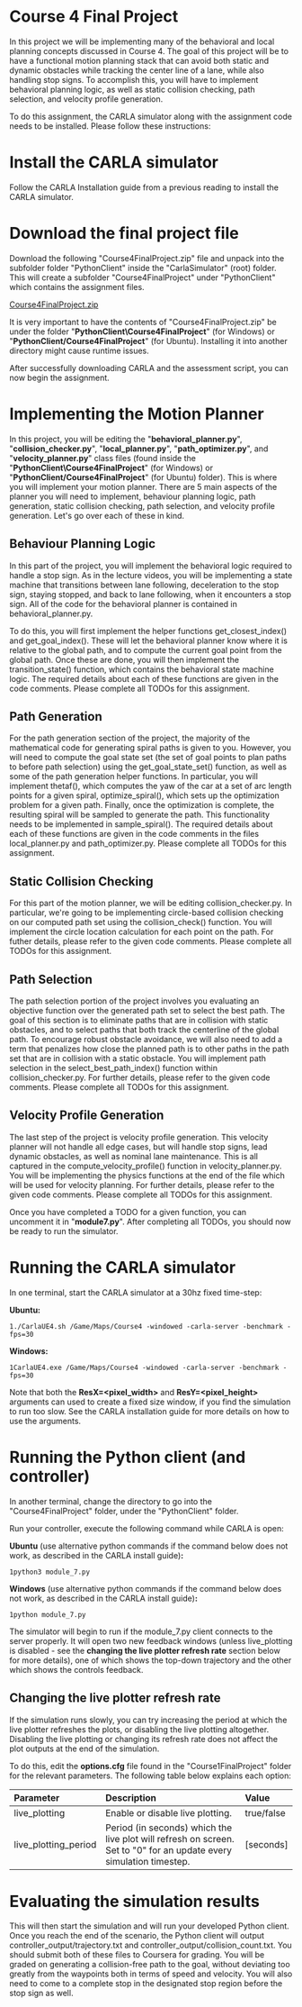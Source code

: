 # Course 4 Final Project

In this project we will be implementing many of the behavioral and local planning concepts discussed in Course 4. The goal of this project will be to have a functional motion planning stack that can avoid both static and dynamic obstacles while tracking the center line of a lane, while also handling stop signs. To accomplish this, you will have to implement behavioral planning logic, as well as static collision checking, path selection, and velocity profile generation.

To do this assignment, the CARLA simulator along with the assignment code needs to be installed. Please follow these instructions:

# Install the CARLA simulator

Follow the CARLA Installation guide from a previous reading to install the CARLA simulator.

# Download the final project file

Download the following "Course4FinalProject.zip" file and unpack into the subfolder folder "PythonClient" inside the "CarlaSimulator" (root) folder. This will create a subfolder "Course4FinalProject" under "PythonClient" which contains the assignment files.

[Course4FinalProject.zip](https://d3c33hcgiwev3.cloudfront.net/vI0lpI0fEem-xg4p7cmXwA_e77ed940c64e410dbb04a66a123836d7_Course4FinalProject.zip?Expires=1565913600&Signature=bEWFJQ9XCgJnuWoLeDwH2AHZ5x4CVAjjTdHbIF-eaN6cLXVIPQOLdFkC67WfJmO6UmXtpiCISig2kYVnm2VsvA04slE1ca0Y3M6ERYxxlp1yzHwH4S~qTE3RqDOxIuuqGpqNzkatu34qb29sVKYCRErNyQVRwAcMnmGALWhdh1E_&Key-Pair-Id=APKAJLTNE6QMUY6HBC5A)

It is very important to have the contents of "Course4FinalProject.zip" be under the folder "**PythonClient\Course4FinalProject**" (for Windows) or "**PythonClient/Course4FinalProject**" (for Ubuntu). Installing it into another directory might cause runtime issues.

After successfully downloading CARLA and the assessment script, you can now begin the assignment.

# Implementing the Motion Planner

In this project, you will be editing the "**behavioral_planner.py**", "**collision_checker.py**", "**local_planner.py**", "**path_optimizer.py**", and "**velocity_planner.py**" class files (found inside the "**PythonClient\Course4FinalProject**" (for Windows) or "**PythonClient/Course4FinalProject**" (for Ubuntu) folder). This is where you will implement your motion planner. There are 5 main aspects of the planner you will need to implement, behaviour planning logic, path generation, static collision checking, path selection, and velocity profile generation. Let's go over each of these in kind.

## Behaviour Planning Logic

In this part of the project, you will implement the behavioral logic required to handle a stop sign. As in the lecture videos, you will be implementing a state machine that transitions between lane following, deceleration to the stop sign, staying stopped, and back to lane following, when it encounters a stop sign. All of the code for the behavioral planner is contained in behavioral_planner.py.

To do this, you will first implement the helper functions get_closest_index() and get_goal_index(). These will let the behavioral planner know where it is relative to the global path, and to compute the current goal point from the global path. Once these are done, you will then implement the transition_state() function, which contains the behavioral state machine logic. The required details about each of these functions are given in the code comments. Please complete all TODOs for this assignment.

## Path Generation

For the path generation section of the project, the majority of the mathematical code for generating spiral paths is given to you. However, you will need to compute the goal state set (the set of goal points to plan paths to before path selection) using the get_goal_state_set() function, as well as some of the path generation helper functions. In particular, you will implement thetaf(), which computes the yaw of the car at a set of arc length points for a given spiral, optimize_spiral(), which sets up the optimization problem for a given path. Finally, once the optimization is complete, the resulting spiral will be sampled to generate the path. This functionality needs to be implemented in sample_spiral(). The required details about each of these functions are given in the code comments in the files local_planner.py and path_optimizer.py. Please complete all TODOs for this assignment.

## Static Collision Checking

For this part of the motion planner, we will be editing collision_checker.py. In particular, we're going to be implementing circle-based collision checking on our computed path set using the collision_check() function. You will implement the circle location calculation for each point on the path. For futher details, please refer to the given code comments. Please complete all TODOs for this assignment.

## Path Selection

The path selection portion of the project involves you evaluating an objective function over the generated path set to select the best path. The goal of this section is to eliminate paths that are in collision with static obstacles, and to select paths that both track the centerline of the global path. To encourage robust obstacle avoidance, we will also need to add a term that penalizes how close the planned path is to other paths in the path set that are in collision with a static obstacle. You will implement path selection in the select_best_path_index() function within collision_checker.py. For further details, please refer to the given code comments. Please complete all TODOs for this assignment.

## Velocity Profile Generation

The last step of the project is velocity profile generation. This velocity planner will not handle all edge cases, but will handle stop signs, lead dynamic obstacles, as well as nominal lane maintenance. This is all captured in the compute_velocity_profile() function in velocity_planner.py. You will be implementing the physics functions at the end of the file which will be used for velocity planning. For further details, please refer to the given code comments. Please complete all TODOs for this assignment.

Once you have completed a TODO for a given function, you can uncomment it in "**module7.py**". After completing all TODOs, you should now be ready to run the simulator.

# Running the CARLA simulator

In one terminal, start the CARLA simulator at a 30hz fixed time-step:

**Ubuntu:**

```
1./CarlaUE4.sh /Game/Maps/Course4 -windowed -carla-server -benchmark -fps=30
```

**Windows:**

```
1CarlaUE4.exe /Game/Maps/Course4 -windowed -carla-server -benchmark -fps=30
```

Note that both the **ResX=<pixel_width>** and **ResY=<pixel_height>** arguments can used to create a fixed size window, if you find the simulation to run too slow. See the CARLA installation guide for more details on how to use the arguments.

# Running the Python client (and controller)

In another terminal, change the directory to go into the "Course4FinalProject" folder, under the "PythonClient" folder.

Run your controller, execute the following command while CARLA is open:

**Ubuntu** (use alternative python commands if the command below does not work, as described in the CARLA install guide)**:**

```
1python3 module_7.py
```

**Windows** (use alternative python commands if the command below does not work, as described in the CARLA install guide)**:**

```
1python module_7.py
```

The simulator will begin to run if the module_7.py client connects to the server properly. It will open two new feedback windows (unless live_plotting is disabled - see the **changing the live plotter refresh rate** section below for more details), one of which shows the top-down trajectory and the other which shows the controls feedback.

## Changing the live plotter refresh rate

If the simulation runs slowly, you can try increasing the period at which the live plotter refreshes the plots, or disabling the live plotting altogether. Disabling the live plotting or changing its refresh rate does not affect the plot outputs at the end of the simulation.

To do this, edit the **options.cfg** file found in the "Course1FinalProject" folder for the relevant parameters. The following table below explains each option:

| Parameter            | Description                                                  | Value      |
| :------------------- | :----------------------------------------------------------- | :--------- |
| live_plotting        | Enable or disable live plotting.                             | true/false |
| live_plotting_period | Period (in seconds) which the live plot will refresh on screen. Set to "0" for an update every simulation timestep. | [seconds]  |

# Evaluating the simulation results

This will then start the simulation and will run your developed Python client. Once you reach the end of the scenario, the Python client will output controller_output/trajectory.txt and controller_output/collision_count.txt. You should submit both of these files to Coursera for grading. You will be graded on generating a collision-free path to the goal, without deviating too greatly from the waypoints both in terms of speed and velocity. You will also need to come to a complete stop in the designated stop region before the stop sign as well.